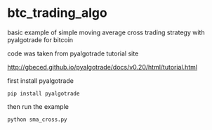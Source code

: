 # btc_trading_algo
basic example of simple moving average cross trading strategy with pyalgotrade for bitcoin

code was taken from pyalgotrade tutorial site

http://gbeced.github.io/pyalgotrade/docs/v0.20/html/tutorial.html

first install pyalgotrade

`pip install pyalgotrade`

then run the example

`python sma_cross.py`
